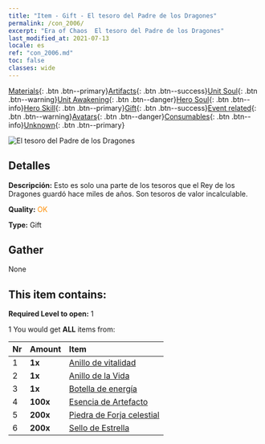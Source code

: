 ```yaml
---
title: "Item - Gift - El tesoro del Padre de los Dragones"
permalink: /con_2006/
excerpt: "Era of Chaos  El tesoro del Padre de los Dragones"
last_modified_at: 2021-07-13
locale: es
ref: "con_2006.md"
toc: false
classes: wide
---
```

 [Materials](/ItemsES/){: .btn .btn--primary}[Artifacts](/ItemsES/Artifacts/){: .btn .btn--success}[Unit Soul](/ItemsES/UnitSoul/){: .btn .btn--warning}[Unit Awakening](/ItemsES/UnitAwakening/){: .btn .btn--danger}[Hero Soul](/ItemsES/HeroSoul/){: .btn .btn--info}[Hero Skill](/ItemsES/HeroSkill/){: .btn .btn--primary}[Gift](/ItemsES/Gift/){: .btn .btn--success}[Event related](/ItemsES/Events/){: .btn .btn--warning}[Avatars](/ItemsES/Avatars/){: .btn .btn--danger}[Consumables](/ItemsES/Consumables/){: .btn .btn--info}[Unknown](/ItemsES/Unknown/){: .btn .btn--primary}

 ![El tesoro del Padre de los Dragones](/images/t/BloodoftheDragon_1.png)

## Detalles
 **Descripción:** Esto es solo una parte de los tesoros que el Rey de los Dragones guardó hace miles de años. Son tesoros de valor incalculable.

 **Quality:** <span style="color: #FF8C00">OK</span>

 **Type:** Gift

## Gather

  None

## This item contains:

 **Required Level to open:** 1

 1 You would get **ALL** items  from:

  | Nr | Amount |     Item    |
  |:---|:-------|:------------|
  | 1 |  **1x** | [Anillo de vitalidad](/ItemsES/art_106/) |  | 
  | 2 |  **1x** | [Anillo de la Vida](/ItemsES/art_107/) |  | 
  | 3 |  **1x** | [Botella de energía](/ItemsES/art_108/) |  | 
  | 4 |  **100x** | [Esencia de Artefacto](/ItemsES/con_761/) |  | 
  | 5 |  **200x** | [Piedra de Forja celestial](/ItemsES/art_188/) |  | 
  | 6 |  **200x** | [Sello de Estrella](/ItemsES/con_876/) |  | 

